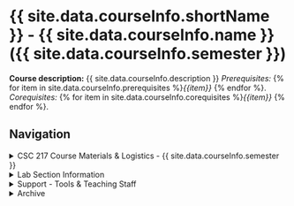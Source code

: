 # {{ site.data.courseInfo.shortName }} - {{ site.data.courseInfo.name }} ({{ site.data.courseInfo.semester }})

**Course description:** {{ site.data.courseInfo.description }}
*Prerequisites:* {% for item in site.data.courseInfo.prerequisites %}*{{item}}* {% endfor %}.
*Corequisites:* {% for item in site.data.courseInfo.corequisites %}*{{item}}* {% endfor %}.

## Navigation
<div class="expand dashboard">
<details><summary>CSC 217 Course Materials & Logistics - {{ site.data.courseInfo.semester }}</summary>
{% include cardRow.html data=site.data.courseInfo.logistics type="" %}
</details>
</div>

<div class="expand dashboard">
<details><summary>Lab Section Information</summary>

{% include lab-info.html %}

</details>
</div>

<div class="expand dashboard">	
<details><summary>Support - Tools & Teaching Staff</summary>
{% include cardRow.html data=site.data.courseInfo.support type="" %}

<p style="font-size:1.5em">Instructors</p>
{% include cardRow.html data=site.data.courseInfo.instructor type="staff" %}

<p style="font-size:1.5em">Peer Teaching Fellows</p>
{% include cardRow.html data=site.data.courseInfo.staff type="staff" %}

<p style="font-size:1.5em">Upcoming Office Hours</p>
{% include googleCalendar.html url=site.data.courseInfo.officeHourCalendar.url %}
{% include calendar.html %}
</details>
</div>	


<div class="expand dashboard"> 
 <details><summary>Archive</summary>
  {% include cardRow.html data=site.data.courseInfo.archive type="" %}
 </details>
</div>